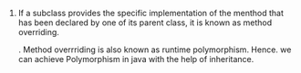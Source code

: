 1. If a subclass provides the specific implementation of the menthod that has been declared by one of its parent class, it is known as method overriding.

    . Method overrriding is also known as runtime polymorphism. Hence. we can achieve Polymorphism in java with the help of inheritance.